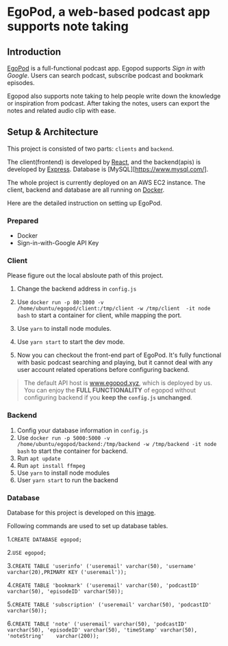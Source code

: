 # EgoPod, a web-based podcast app supports note taking

## Introduction

[EgoPod](http://www.egopod.xyz) is a full-functional podcast app. Egopod supports *Sign in with Google*. Users can search podcast, subscribe podcast and bookmark episodes. 


Egopod also supports note taking to help people write down the knowledge or inspiration from podcast. After taking the notes, users can export the notes and related audio clip with ease.

## Setup & Architecture

This project is consisted of two parts: `clients` and `backend`.

The client(frontend) is developed by [React](https://reactjs.org/), and the backend(apis) is developed by [Express](https://expressjs.com/). Database is [MySQL][https://www.mysql.com/].

The whole project is currently deployed on an AWS EC2 instance. The client, backend and database are all running on [Docker](https://www.docker.com/). 

Here are the detailed instruction on setting up EgoPod.

### Prepared

- Docker
- Sign-in-with-Google API Key

### Client

Please figure out the local absloute path of this project.

1. Change the backend address in `config.js`
2. Use `docker run -p 80:3000 -v /home/ubuntu/egopod/client:/tmp/client -w /tmp/client  -it node bash` to start a container for client, while mapping the port.

3. Use `yarn` to install node modules.
4. Use `yarn start`  to start the dev mode.
5. Now you can checkout the front-end part of EgoPod. It's fully functional with basic podcast searching and playing, but it cannot deal with any user account related operations before configuring backend.

> The default API host is www.egopod.xyz, which is deployed by us. You can enjoy the **FULL FUNCTIONALITY** of egopod without configuring backend if you **keep the `config.js` unchanged**.



### Backend

1. Config your database information in `config.js`
2. Use `docker run -p 5000:5000 -v /home/ubuntu/egopod/backend:/tmp/backend -w /tmp/backend -it node bash` to start the container for backend.
3. Run `apt update`
4. Run `apt install ffmpeg`
5. Use `yarn` to install node modules
6. User `yarn start` to run the backend



### Database

Database for this project is developed on this [image](https://hub.docker.com/_/mysql). 

Following commands are used to set up database tables. 

1.`CREATE DATABASE egopod;`

2.`USE egopod;`

3.`CREATE TABLE 'userinfo' ('useremail' varchar(50), 'username' varchar(20),PRIMARY KEY ('useremail'));`

4.`CREATE TABLE 'bookmark' ('useremail' varchar(50), 'podcastID' varchar(50), 'episodeID' varchar(50));`

5.`CREATE TABLE 'subscription' ('useremail' varchar(50), 'podcastID' varchar(50));`

6.`CREATE TABLE 'note' ('useremail' varchar(50), 'podcastID' varchar(50), 'episodeID' varchar(50), 'timeStamp' varchar(50), 'noteString'	varchar(200));`




